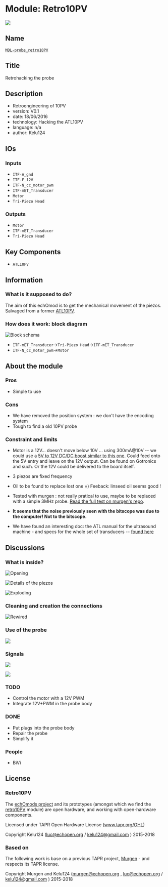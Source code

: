 # Module: Retro10PV

![](/retired/retro10PV/viewme.png)

## Name

[`MDL-probe_retro10PV`]()

## Title

Retrohacking the probe

## Description

* Retroengineering of 10PV
* version: V0.1
* date: 18/06/2016
* technology: Hacking the ATL10PV
* language: n/a
* author: Kelu124

## IOs

### Inputs

* `ITF-A_gnd`
* `ITF-F_12V`
* `ITF-N_cc_motor_pwm`
* `ITF-mET_Transducer`
* `Motor`
* `Tri-Piezo Head`

### Outputs

* `Motor`
* `ITF-mET_Transducer`
* `Tri-Piezo Head`

## Key Components

* `ATL10PV`

## Information

### What is it supposed to do?


The aim of this echOmod is to get the mechanical movement of the piezos. Salvaged from a former [ATL10PV](http://echopen.org/index.php/ATL_Access_10PV).


### How does it work: block diagram

![Block schema](/retired/retro10PV/source/blocks.png)

* `ITF-mET_Transducer`->`Tri-Piezo Head`->`ITF-mET_Transducer`
* `ITF-N_cc_motor_pwm`->`Motor`


## About the module

### Pros

* Simple to use

### Cons

* We have removed the position system : we don't have the encoding system
* Tough to find a old 10PV probe

### Constraint and limits

* Motor is a 12V... doesn't move below 10V ... using 300mA@10V -- we could use a [5V to 12V DC/DC boost similar to this one](https://www.pololu.com/product/2117/specs). Could feed onto the 5V entry and leave on the 12V output. Can be found on Gotronics and such. Or the 12V could be delivered to the board itself.
* 3 piezos are fixed frequency
* Oil to be found to replace lost one =) Feeback: linseed oil seems good !

* Tested with murgen : not really pratical to use, maybe to be replaced with a simple 3MHz probe. [Read the full test on murgen's repo](https://github.com/kelu124/murgen-dev-kit/blob/master/worklog/Session_9_ATL.md).

* __It seems that the noise previously seen with the bitscope was due to the computer! Not to the bitscope.__
* We have found an interesting doc: the ATL manual for the ultrasound machine - and specs for the whole set of transducers -- [found here](/retired/retro10PV/doc/4692-2615.pdf)


## Discussions

### What is inside?

![Opening](/retired/retro10PV/images/IMG_2405.JPG)

![Details of the piezos](/retired/retro10PV/images/IMG_2401.JPG)

![Exploding](/retired/retro10PV/images/20160307_213105_HDR.jpg)

### Cleaning and creation the connections

![Rewired](/retired/retro10PV/images/DSC_0683.JPG)

### Use of the probe

![](/retired/retro10PV/images/DSC_0682.JPG)

### Signals

![](/retired/retro10PV/images/DSC_0680.JPG)

![](/retired/retro10PV/images/DSC_0681.JPG)

### TODO

* Control the motor with a 12V PWM
* Integrate 12V+PWM in the probe body

### DONE

* Put plugs into the probe body
* Repair the probe
* Simplify it

### People

* BiVi

## License

### Retro10PV 

The [echOmods project](https://github.com/kelu124/echomods) and its prototypes (amongst which we find the [retro10PV](/retro10PV/) module) are open hardware, and working with open-hardware components.

Licensed under TAPR Open Hardware License (www.tapr.org/OHL)

Copyright Kelu124 (luc@echopen.org / kelu124@gmail.com ) 2015-2018

### Based on 

The following work is base on a previous TAPR project, [Murgen](https://github.com/kelu124/murgen-dev-kit) - and respects its TAPR license.

Copyright Murgen and Kelu124 (murgen@echopen.org , luc@echopen.org / kelu124@gmail.com ) 2015-2018

